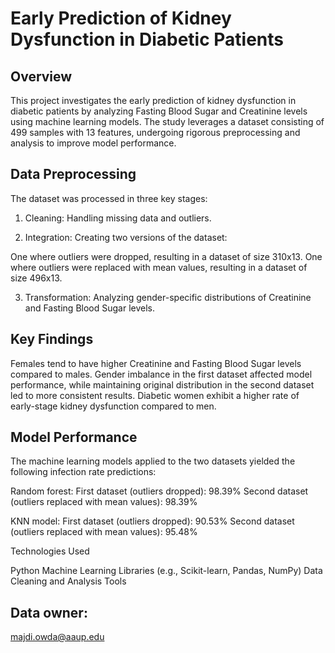 # Early Prediction of Kidney Dysfunction in Diabetic Patients

## Overview
This project investigates the early prediction of kidney dysfunction in diabetic patients by analyzing Fasting Blood Sugar 
and Creatinine levels using machine learning models. The study leverages a dataset consisting of 499 samples with 13 features, 
undergoing rigorous preprocessing and analysis to improve model performance.

## Data Preprocessing

The dataset was processed in three key stages:

1. Cleaning: 
Handling missing data and outliers.

2. Integration: 
Creating two versions of the dataset:

  One where outliers were dropped, resulting in a dataset of size 310x13.
  One where outliers were replaced with mean values, resulting in a dataset of size 496x13.

3. Transformation: 
Analyzing gender-specific distributions of Creatinine and Fasting Blood Sugar levels.

## Key Findings

Females tend to have higher Creatinine and Fasting Blood Sugar levels compared to males.
Gender imbalance in the first dataset affected model performance, while maintaining original distribution in the second dataset led to more consistent results.
Diabetic women exhibit a higher rate of early-stage kidney dysfunction compared to men.

## Model Performance

The machine learning models applied to the two datasets yielded the following infection rate predictions:

Random forest:
First dataset (outliers dropped): 98.39%
Second dataset (outliers replaced with mean values): 98.39%

KNN model:
First dataset (outliers dropped): 90.53%
Second dataset (outliers replaced with mean values): 95.48%

Technologies Used

Python
Machine Learning Libraries (e.g., Scikit-learn, Pandas, NumPy)
Data Cleaning and Analysis Tools

## Data owner: 
majdi.owda@aaup.edu
